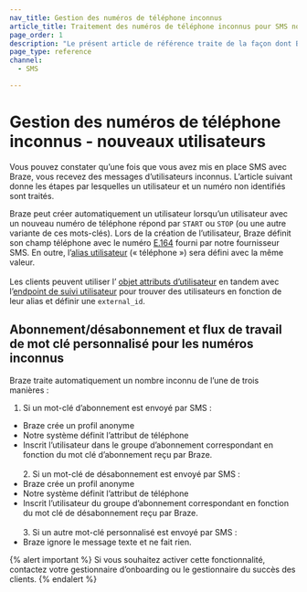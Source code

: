 ```yaml
---
nav_title: Gestion des numéros de téléphone inconnus
article_title: Traitement des numéros de téléphone inconnus pour SMS non natif
page_order: 1
description: "Le présent article de référence traite de la façon dont Braze va gérer les numéros de téléphone inconnus pour les utilisateurs SMS non natifs."
page_type: reference
channel:
  - SMS

---
```


# Gestion des numéros de téléphone inconnus - nouveaux utilisateurs 

Vous pouvez constater qu’une fois que vous avez mis en place SMS avec Braze, vous recevez des messages d’utilisateurs inconnus. L’article suivant donne les étapes par lesquelles un utilisateur et un numéro non identifiés sont traités.

Braze peut créer automatiquement un utilisateur lorsqu’un utilisateur avec un nouveau numéro de téléphone répond par `START` ou `STOP` (ou une autre variante de ces mots-clés).  Lors de la création de l’utilisateur, Braze définit son champ téléphone avec le numéro [E.164][e.164] fourni par notre fournisseur SMS.  En outre, l’[alias utilisateur][ualink] (« téléphone ») sera défini avec la même valeur.<br><br>Les clients peuvent utiliser l’ [objet attributs d’utilisateur][uaolink] en tandem avec l’[endpoint de suivi utilisateur][telink] pour trouver des utilisateurs en fonction de leur alias et définir une `external_id`.

## Abonnement/désabonnement et flux de travail de mot clé personnalisé pour les numéros inconnus

Braze traite automatiquement un nombre inconnu de l’une de trois manières :
1. Si un mot-clé d’abonnement est envoyé par SMS :
  * Braze crée un profil anonyme
  * Notre système définit l’attribut de téléphone
  * Inscrit l’utilisateur dans le groupe d’abonnement correspondant en fonction du mot clé d’abonnement reçu par Braze.<br><br>2. Si un mot-clé de désabonnement est envoyé par SMS :
  * Braze crée un profil anonyme
  * Notre système définit l’attribut de téléphone
  * Inscrit l’utilisateur du groupe d’abonnement correspondant en fonction du mot clé de désabonnement reçu par Braze.<br><br>3. Si un autre mot-clé personnalisé est envoyé par SMS :
  * Braze ignore le message texte et ne fait rien.

{% alert important %}
Si vous souhaitez activer cette fonctionnalité, contactez votre gestionnaire d’onboarding ou le gestionnaire du succès des clients.
{% endalert %}

[ualink]: {{site.baseurl}}/api/objects_filters/user_alias_object/
[telink]: {{site.baseurl}}/api/endpoints/user_data/post_user_track/
[uaolink]: {{site.baseurl}}/api/objects_filters/user_attributes_object/
[e.164]: https://en.wikipedia.org/wiki/E.164
